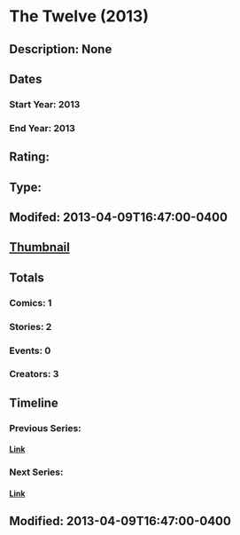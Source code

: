 # The Twelve (2013)
## Description: None
## Dates
### Start Year: 2013
### End Year: 2013
## Rating: 
## Type: 
## Modifed: 2013-04-09T16:47:00-0400
## [Thumbnail](http://i.annihil.us/u/prod/marvel/i/mg/b/40/image_not_available.jpg)
## Totals
### Comics: 1
### Stories: 2
### Events: 0
### Creators: 3
## Timeline
### Previous Series: 
#### [Link]()
### Next Series: 
#### [Link]()
## Modified: 2013-04-09T16:47:00-0400